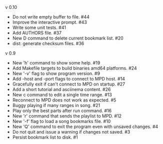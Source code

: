 v 0.10
  - Do not write empty buffer to file. #44
  - Improve the interactive prompt. #43
  - Write some unit tests. #41
  - Add AUTHORS file. #37
  - New D command to delete current bookmark list. #20
  - dist: generate checksum files. #36

v 0.9
  - New 'h' command to show some help. #19
  - Add Makefile targets to build binaries amd64 platforms. #24
  - New '-v' flag to show program version. #9
  - Add -host and -port flags to connect to MPD host. #14
  - Gracefully exit if can't connect to MPD on startup. #27
  - Add a short tutorial and asciinema content. #26
  - New c command to edit a single time range. #13
  - Reconnect to MPD does not work as expected. #5
  - Buggy playing if many ranges in song. #21
  - Play only the best parts after run command. #16
  - New 'r' command that sends the playlist to MPD. #12
  - New '-f' flag to load a song bookmarks file. #10
  - New 'Q' command to exit the program even with unsaved changes. #4
  - Do not quit and issue a warning if changes not saved. #3
  - Persist bookmark list to disk. #1

